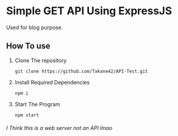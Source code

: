 # Simple GET API Using ExpressJS

Used for blog purpose.

## How To use

1. Clone The repository

    `git clone https://github.com/Takane42/API-Test.git`

2. Install Required Dependencies

    `npm i`

3. Start The Program

    `npm start`

###### I Think this is a web server not an API lmao
